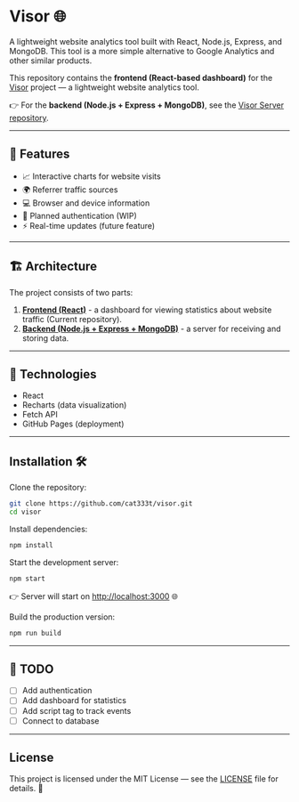 # Visor 🌐

A lightweight website analytics tool built with React, Node.js, Express, and MongoDB. This tool is a more simple alternative to Google Analytics and other similar products.

This repository contains the **frontend (React-based dashboard)** for the [Visor](https://cat333t.github.io/visor) project — a lightweight website analytics tool.

👉 For the **backend (Node.js + Express + MongoDB)**, see the [Visor Server repository](https://github.com/cat333t/visor-server).

---

## 🚀 Features
- 📈 Interactive charts for website visits
- 🌍 Referrer traffic sources
- 💻 Browser and device information
- 🔐 Planned authentication (WIP)
- ⚡ Real-time updates (future feature)

---

## 🏗️ Architecture
The project consists of two parts:
1. [**Frontend (React)**](https://github.com/cat333t/visor) - a dashboard for viewing statistics about website traffic (Current repository).
2. [**Backend (Node.js + Express + MongoDB)**](https://github.com/cat333t/visor-server) - a server for receiving and storing data.

---

## 🤖 Technologies
- React
- Recharts (data visualization)
- Fetch API
- GitHub Pages (deployment)

---

## Installation 🛠️

Clone the repository:
```bash
git clone https://github.com/cat333t/visor.git
cd visor
```

Install dependencies:
```bash
npm install
```

Start the development server:
```bash
npm start
```

👉 Server will start on [http://localhost:3000](http://localhost:3000) 🌐

Build the production version:
```bash
npm run build
```

---

## 📝 TODO

- [ ] Add authentication
- [ ] Add dashboard for statistics
- [ ] Add script tag to track events
- [ ] Connect to database

---

## License
This project is licensed under the MIT License — see the [LICENSE](LICENSE) file for details. 📝
